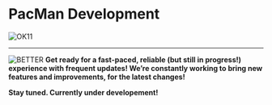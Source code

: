 # PacMan Development
![OK11](https://github.com/user-attachments/assets/70fa60c6-c82d-49c5-9926-b71f205036b9)

-------------------------------------------------------------------------------------------

![BETTER](https://github.com/user-attachments/assets/ab729d00-f652-48cf-b815-f6189dcc0f36)
**Get ready for a fast-paced, reliable (but still in progress!) experience with frequent updates! We’re constantly working to bring new features and improvements, for the latest changes!**

**Stay tuned. Currently under developement!**
